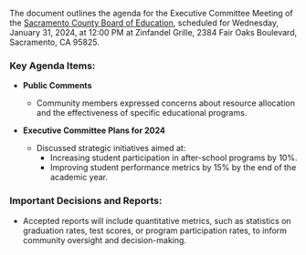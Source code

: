 The document outlines the agenda for the Executive Committee Meeting of the [Sacramento County Board of Education](https://www.scoe.net/board/schedule/), scheduled for Wednesday, January 31, 2024, at 12:00 PM at Zinfandel Grille, 2384 Fair Oaks Boulevard, Sacramento, CA 95825.

### Key Agenda Items:

- **Public Comments**
  - Community members expressed concerns about resource allocation and the effectiveness of specific educational programs.

- **Executive Committee Plans for 2024**
  - Discussed strategic initiatives aimed at:
    - Increasing student participation in after-school programs by 10%.
    - Improving student performance metrics by 15% by the end of the academic year.

### Important Decisions and Reports:
- Accepted reports will include quantitative metrics, such as statistics on graduation rates, test scores, or program participation rates, to inform community oversight and decision-making.
